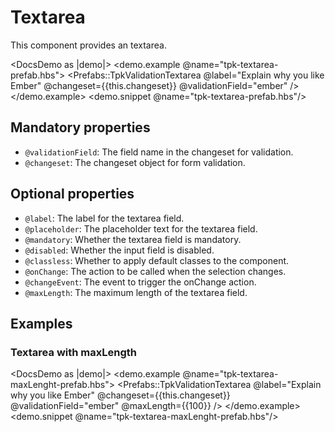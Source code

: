 # Textarea

This component provides an textarea.

<DocsDemo as |demo|>
  <demo.example @name="tpk-textarea-prefab.hbs">
      <Prefabs::TpkValidationTextarea
        @label="Explain why you like Ember"
        @changeset={{this.changeset}} 
        @validationField="ember"
      />
  </demo.example>
  <demo.snippet @name="tpk-textarea-prefab.hbs"/>
</DocsDemo>

## Mandatory properties

- `@validationField`: The field name in the changeset for validation.
- `@changeset`: The changeset object for form validation.

## Optional properties

- `@label`: The label for the textarea field.
- `@placeholder`: The placeholder text for the textarea field.
- `@mandatory`: Whether the textarea field is mandatory.
- `@disabled`: Whether the input field is disabled.
- `@classless`: Whether to apply default classes to the component.
- `@onChange`: The action to be called when the selection changes. 
- `@changeEvent`: The event to trigger the onChange action.
- `@maxLength`: The maximum length of the textarea field.

## Examples

### Textarea with maxLength

<DocsDemo as |demo|>
  <demo.example @name="tpk-textarea-maxLenght-prefab.hbs">
      <Prefabs::TpkValidationTextarea
        @label="Explain why you like Ember"
        @changeset={{this.changeset}} 
        @validationField="ember"
        @maxLength={{100}}
      />
  </demo.example>
  <demo.snippet @name="tpk-textarea-maxLenght-prefab.hbs"/>
</DocsDemo>
